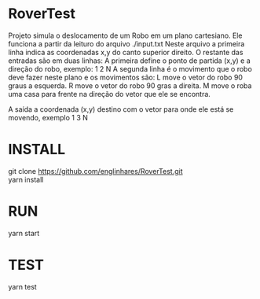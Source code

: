 # RoverTest

Projeto simula o deslocamento de um Robo em um plano cartesiano.
Ele funciona a partir da leituro do arquivo ./input.txt
Neste arquivo a primeira linha indica as coordenadas x,y do canto superior direito.
O restante das entradas são em duas linhas:
  A primeira define o ponto de partida (x,y) e a direção do robo, exemplo: 1 2 N
  A segunda linha é o movimento que o robo deve fazer neste plano e os movimentos são:
    L move o vetor do robo 90 graus a esquerda.
    R move o vetor do robo 90 gras a direita.
    M move o roba uma casa para frente na direção do vetor que ele se encontra.
    
A saída a coordenada (x,y) destino com o vetor para onde ele está se movendo, exemplo 1 3 N

# INSTALL

git clone https://github.com/englinhares/RoverTest.git <BR>
yarn install

# RUN

yarn start

# TEST

yarn test

